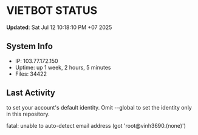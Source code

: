 # VIETBOT STATUS
**Updated**: Sat Jul 12 10:18:10 PM +07 2025

## System Info
- IP: 103.77.172.150
- Uptime: up 1 week, 2 hours, 5 minutes
- Files: 34422

## Last Activity

to set your account's default identity.
Omit --global to set the identity only in this repository.

fatal: unable to auto-detect email address (got 'root@vinh3690.(none)')
